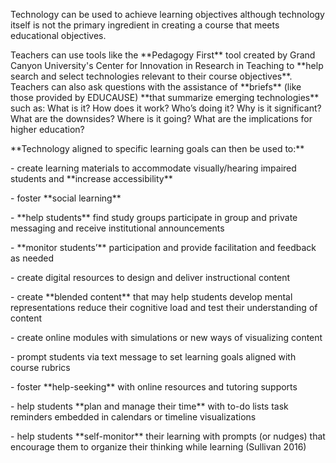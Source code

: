 <p><span style=font-weight: 400;>Technology can be used to achieve learning objectives although technology itself is not the primary ingredient in creating a course that meets educational objectives. </span></p>

<p><span style=font-weight: 400;>Teachers can use tools like the </span>**Pedagogy First**<span style=font-weight: 400;> tool created by Grand Canyon University's Center for Innovation in Research in Teaching to </span>**help search and select technologies relevant to their course objectives**<span style=font-weight: 400;>. Teachers can also ask questions with the assistance of </span>**briefs**<span style=font-weight: 400;> (like those provided by EDUCAUSE) </span>**that summarize emerging technologies**<span style=font-weight: 400;> such as: </span><span style=font-weight: 400;>What is it? How does it work? Who’s doing it? Why is it significant? What are the downsides? Where is it going? What are the implications for higher education?</span></p>

<p>**Technology aligned to specific learning goals can then be used to:**</p>  <p><span style=font-weight: 400;>- create learning materials to accommodate visually/hearing impaired students and </span>**increase accessibility**</p>  <p><span style=font-weight: 400;>- foster </span>**social learning**</p>  <p><span style=font-weight: 400;>- </span>**help students**<span style=font-weight: 400;> find study groups participate in group and private messaging and receive institutional announcements</span></p>  <p><span style=font-weight: 400;>- </span>**monitor students’**<span style=font-weight: 400;> participation and provide facilitation and feedback as needed</span></p>  <p><span style=font-weight: 400;>- create digital resources to design and deliver instructional content</span></p>  <p><span style=font-weight: 400;>- create </span>**blended content**<span style=font-weight: 400;> that may help students develop mental representations reduce their cognitive load and test their understanding of content</span></p>  <p><span style=font-weight: 400;>- create online modules with simulations or new ways of visualizing content</span></p>  <p><span style=font-weight: 400;>- prompt students via text message to set learning goals aligned with course rubrics</span></p>  <p><span style=font-weight: 400;>- foster </span>**help-seeking**<span style=font-weight: 400;> with online resources and tutoring supports</span></p>  <p><span style=font-weight: 400;>- help students </span>**plan and manage their time**<span style=font-weight: 400;> with to-do lists task reminders embedded in calendars or timeline visualizations</span></p>  <p><span style=font-weight: 400;>- help students </span>**self-monitor**<span style=font-weight: 400;> their learning with prompts (or nudges) that encourage them to organize their thinking while learning (Sullivan 2016)</span></p>
